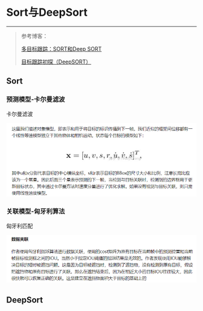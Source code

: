 # Sort与DeepSort

---

>参考博客：
>
>[多目标跟踪：SORT和Deep SORT](https://zhuanlan.zhihu.com/p/59148865)
>
>[目标跟踪初探（DeepSORT）](https://zhuanlan.zhihu.com/p/90835266)



## Sort

### 预测模型-卡尔曼滤波

卡尔曼滤波

![1612517885696](assets/1612517885696.png)

### 关联模型-匈牙利算法

匈牙利匹配

![1612518011598](assets/1612518011598.png)

## DeepSort

